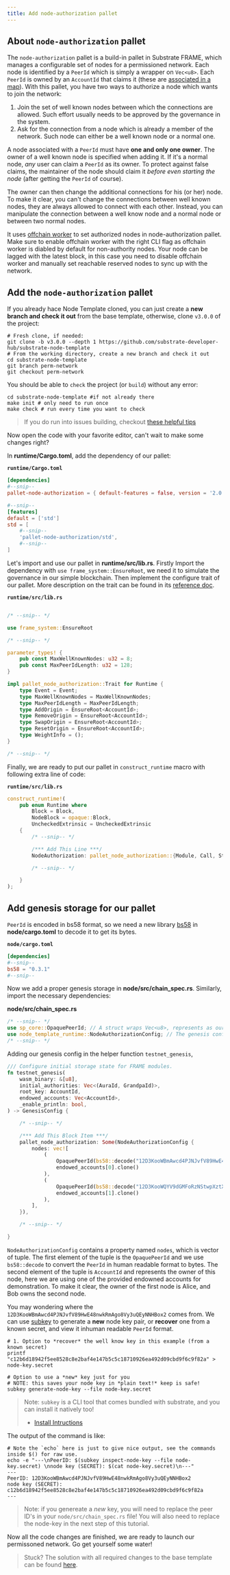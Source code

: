 ```yaml
---
title: Add node-authorization pallet
---
```


## About `node-authorization` pallet

The `node-authorization` pallet is a build-in pallet in Substrate FRAME, which manages
a configurable set of nodes for a permissioned network.
Each node is identified by a `PeerId` which is simply a wrapper on `Vec<u8>`.
Each `PeerId` is owned by an `AccountId` that claims it
(these are [associated in a map](https://substrate.dev/rustdocs/v3.0.0/pallet_node_authorization/struct.Owners.html)).
With this pallet, you have two ways to authorize a node which wants to join the network:

1. Join the set of well known nodes between which the connections are allowed.
    Such effort usually needs to be approved by the governance in the system.
2. Ask for the connection from a node which is already a member of the network.
    Such node can either be a well known node or a normal one.

A node associated with a `PeerId` must have **one and only one owner**.
The owner of a well known node is specified when adding it.
If it's a normal node, *any* user can claim a `PeerId` as its owner.
To protect against false claims, the maintainer of the node should claim it *before even starting the node*
(after getting the `PeerId` of course).

The owner can then change the additional connections for his (or her) node.
To make it clear, you can't change the connections between well known nodes,
they are always allowed to connect with each other.
Instead, you can manipulate the connection between a well know node
and a normal node or between two normal nodes.

It uses [offchain worker](https://substrate.dev/docs/en/knowledgebase/runtime/off-chain-workers)
to set authorized nodes in node-authorization pallet. Make sure to enable offchain worker with
the right CLI flag as offchain worker is diabled by default for non-authority nodes.
Your node can be lagged with the latest block, in this case you need to disable offchain worker
and manually set reachable reserved nodes to sync up with the network.

## Add the `node-authorization` pallet

If you already hace Node Template cloned, you can just create a
**new branch and check it out** from the base template,
otherwise, clone `v3.0.0` of the project:

```shell
# Fresh clone, if needed:
git clone -b v3.0.0 --depth 1 https://github.com/substrate-developer-hub/substrate-node-template
# From the working directory, create a new branch and check it out
cd substrate-node-template
git branch perm-network
git checkout perm-network
```

You should be able to `check` the project (or `build`) without any error:

```shell
cd substrate-node-template #if not already there
make init # only need to run once
make check # run every time you want to check
```

> If you do run into issues building, checkout
> [these helpful tips](https://substrate.dev/docs/en/knowledgebase/getting-started/#rust-developer-environment)

Now open the code with your favorite editor, can't wait to make some changes right?

In **runtime/Cargo.toml**, add the dependency of our pallet:

**`runtime/Cargo.toml`**

```TOML
[dependencies]
#--snip--
pallet-node-authorization = { default-features = false, version = '2.0.0' }

#--snip--
[features]
default = ['std']
std = [
    #--snip--
    'pallet-node-authorization/std',
    #--snip--
]
```
Let's import and use our pallet in **runtime/src/lib.rs**. Firstly Import the dependency
with `use frame_system::EnsureRoot`, we need it to simulate the governance in our simple blockchain.
Then implement the configure trait of our pallet. More description on the trait can be found in
its [reference doc](https://docs.rs/pallet-node-authorization/2.0.0/pallet_node_authorization/trait.Trait.html).

**`runtime/src/lib.rs`**

```rust

/* --snip-- */

use frame_system::EnsureRoot

/* --snip-- */

parameter_types! {
	pub const MaxWellKnownNodes: u32 = 8;
	pub const MaxPeerIdLength: u32 = 128;
}

impl pallet_node_authorization::Trait for Runtime {
	type Event = Event;
	type MaxWellKnownNodes = MaxWellKnownNodes;
	type MaxPeerIdLength = MaxPeerIdLength;
	type AddOrigin = EnsureRoot<AccountId>;
	type RemoveOrigin = EnsureRoot<AccountId>;
	type SwapOrigin = EnsureRoot<AccountId>;
	type ResetOrigin = EnsureRoot<AccountId>;
	type WeightInfo = ();
}

/* --snip-- */
```

Finally, we are ready to put our pallet in `construct_runtime` macro with following extra line of code:

**`runtime/src/lib.rs`**

```rust
construct_runtime!(
    pub enum Runtime where
        Block = Block,
        NodeBlock = opaque::Block,
        UncheckedExtrinsic = UncheckedExtrinsic
    {
        /* --snip-- */

        /*** Add This Line ***/
        NodeAuthorization: pallet_node_authorization::{Module, Call, Storage, Event<T>, Config<T>},

        /* --snip-- */

    }
);
```

## Add genesis storage for our pallet

`PeerId` is encoded in bs58 format, so we need a new library
[bs58](https://docs.rs/bs58/0.3.1/bs58/) in **node/cargo.toml** to decode it to get its bytes.

**`node/cargo.toml`**

```TOML
[dependencies]
#--snip--
bs58 = "0.3.1"
#--snip--
```

Now we add a proper genesis storage in **node/src/chain_spec.rs**. Similarly, import the necessary dependencies:

**node/src/chain_spec.rs**

```rust
/* --snip-- */
use sp_core::OpaquePeerId; // A struct wraps Vec<u8>, represents as our `PeerId`.
use node_template_runtime::NodeAuthorizationConfig; // The genesis config that serves for our pallet.
/* --snip-- */
```

Adding our genesis config in the helper function `testnet_genesis`,

```rust
/// Configure initial storage state for FRAME modules.
fn testnet_genesis(
	wasm_binary: &[u8],
	initial_authorities: Vec<(AuraId, GrandpaId)>,
	root_key: AccountId,
	endowed_accounts: Vec<AccountId>,
	_enable_println: bool,
) -> GenesisConfig {

    /* --snip-- */

    /*** Add This Block Item ***/
    pallet_node_authorization: Some(NodeAuthorizationConfig {
    	nodes: vec![
    		(
    			OpaquePeerId(bs58::decode("12D3KooWBmAwcd4PJNJvfV89HwE48nwkRmAgo8Vy3uQEyNNHBox2").into_vec().unwrap()),
		    	endowed_accounts[0].clone()
    		),
    		(
	    		OpaquePeerId(bs58::decode("12D3KooWQYV9dGMFoRzNStwpXztXaBUjtPqi6aU76ZgUriHhKust").into_vec().unwrap()),
	    		endowed_accounts[1].clone()
	    	),
    	],
    }),

    /* --snip-- */

}
```

`NodeAuthorizationConfig` contains a property named `nodes`, which is vector of tuple.
The first element of the tuple is the `OpaquePeerId` and we use `bs58::decode` to convert
the `PeerId` in human readable format to bytes. The second element of the tuple is `AccountId`
and represents the owner of this node, here we are using one of the provided endowned accounts
for demonstration. To make it clear, the owner of the first node is Alice, and Bob owns the second node.

You may wondering where the `12D3KooWBmAwcd4PJNJvfV89HwE48nwkRmAgo8Vy3uQEyNNHBox2` comes from.
We can use [subkey](https://substrate.dev/docs/en/knowledgebase/integrate/subkey#generating-node-keys) to
generate a **new** node key pair, or **recover** one from a known secret, and view it inhuman readable
`PeerId` format.

```shell
# 1. Option to *recover* the well know key in this example (from a known secret)
printf "c12b6d18942f5ee8528c8e2baf4e147b5c5c18710926ea492d09cbd9f6c9f82a" > node-key.secret

# Option to use a *new* key just for you
# NOTE: this saves your node key in *plain text!* keep is safe!
subkey generate-node-key --file node-key.secret
```

> Note: `subkey` is a CLI tool that comes bundled with substrate, and you can install it natively too!
>  - [Install Intructions](https://substrate.dev/docs/en/knowledgebase/integrate/subkey#installation)

The output of the command is like:

```shell
# Note the `echo` here is just to give nice output, see the commands inside $() for raw use.
echo -e "---\nPeerID: $(subkey inspect-node-key --file node-key.secret) \nnode key (SECRET): $(cat node-key.secret)\n---"
---
PeerID: 12D3KooWBmAwcd4PJNJvfV89HwE48nwkRmAgo8Vy3uQEyNNHBox2 
node key (SECRET): c12b6d18942f5ee8528c8e2baf4e147b5c5c18710926ea492d09cbd9f6c9f82a
---
```

> Note: if you genereate a *new* key, you will need to replace the peer ID's in your `node/src/chain_spec.rs` file!
> You will also need to replace the node-key in the next step of this tutorial.

Now all the code changes are finished, we are ready to launch our permissoned network. Go get yourself some water!

> Stuck? The solution with all required changes to the base template can be found [here](https://github.com/kaichaosun/substrate-permission-network/commit/c8b8f610afaab024c16da0917d059dc5050d3807).
